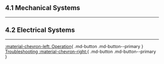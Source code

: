 ## 4.1 Mechanical Systems

---

## 4.2 Electrical Systems

---

[:material-chevron-left: Operation](switchgap_operation.md){ .md-button .md-button--primary }  [Troubleshooting :material-chevron-right:](switchgap_troubleshooting.md){ .md-button .md-button--primary } 
